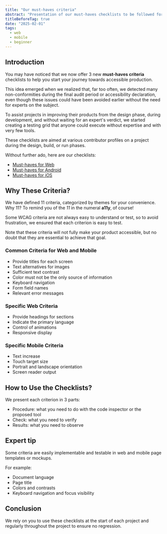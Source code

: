 ```yaml
---
title: "Our must-haves criteria"
abstract: "Presentation of our must-haves checklists to be followed for all web and mobile projects"
titleBeforeTag: true
date: "2025-02-01"
tags:
  - web
  - mobile
  - beginner
---
```


## Introduction
You may have noticed that we now offer 3 new **must-haves criteria** checklists to help you start your journey towards accessible production.

This idea emerged when we realized that, far too often, we detected many non-conformities during the final audit period or accessibility declaration, even though these issues could have been avoided earlier without the need for experts on the subject.

To assist projects in improving their products from the design phase, during development, and without waiting for an expert's verdict, we started creating a testing grid that anyone could execute without expertise and with very few tools.

These checklists are aimed at various contributor profiles on a project during the design, build, or run phases.

Without further ado, here are our checklists:

- <a href="https://a11y-guidelines.orange.com/en/web/must-haves-checklist/">Must-haves for Web</a>
- <a href="https://a11y-guidelines.orange.com/en/mobile/android/checklist/">Must-haves for Android</a>
- <a href="https://a11y-guidelines.orange.com/en/mobile/ios/">Must-haves for iOS</a>


## Why These Criteria?
We have defined 11 criteria, categorized by themes for your convenience. Why 11? To remind you of the _11_ in the numeral **a11y**, of course!

Some WCAG criteria are not always easy to understand or test, so to avoid frustration, we ensured that each criterion is easy to test.

Note that these criteria will not fully make your product accessible, but no doubt that they are essential to achieve that goal.

### Common Criteria for Web and Mobile
- Provide titles for each screen
- Text alternatives for images
- Sufficient text contrast
- Color must not be the only source of information
- Keyboard navigation
- Form field names
- Relevant error messages

### Specific Web Criteria
- Provide headings for sections
- Indicate the primary language
- Control of animations
- Responsive display

### Specific Mobile Criteria
- Text increase
- Touch target size
- Portrait and landscape orientation
- Screen reader output


## How to Use the Checklists?
We present each criterion in 3 parts:

- Procedure: what you need to do with the code inspector or the proposed tool
- Check: what you need to verify
- Results: what you need to observe


## Expert tip
Some criteria are easily implementable and testable in web and mobile page templates or mockups.

For example:
- Document language
- Page title
- Colors and contrasts
- Keyboard navigation and focus visibility


## Conclusion
We rely on you to use these checklists at the start of each project and regularly throughout the project to ensure no regression.